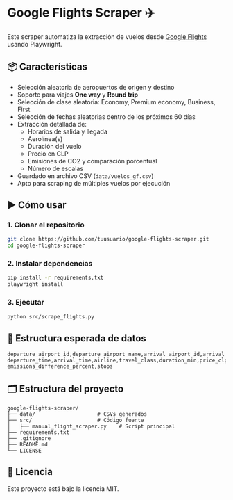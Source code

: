# Google Flights Scraper ✈️

Este scraper automatiza la extracción de vuelos desde [Google Flights](https://www.google.com/travel/flights) usando Playwright.

## 📦 Características
- Selección aleatoria de aeropuertos de origen y destino
- Soporte para viajes **One way** y **Round trip**
- Selección de clase aleatoria: Economy, Premium economy, Business, First
- Selección de fechas aleatorias dentro de los próximos 60 días
- Extracción detallada de:
  - Horarios de salida y llegada
  - Aerolínea(s)
  - Duración del vuelo
  - Precio en CLP
  - Emisiones de CO2 y comparación porcentual
  - Número de escalas
- Guardado en archivo CSV (`data/vuelos_gf.csv`)
- Apto para scraping de múltiples vuelos por ejecución

## ▶️ Cómo usar

### 1. Clonar el repositorio
```bash
git clone https://github.com/tuusuario/google-flights-scraper.git
cd google-flights-scraper
```

### 2. Instalar dependencias
```bash
pip install -r requirements.txt
playwright install
```

### 3. Ejecutar
```bash
python src/scrape_flights.py
```

## 🧪 Estructura esperada de datos
```
departure_airport_id,departure_airport_name,arrival_airport_id,arrival_airport_name,departure_date,
departure_time,arrival_time,airline,travel_class,duration_min,price_clp,type,emissions_this_flight,
emissions_difference_percent,stops
```

## 🗂 Estructura del proyecto
```
google-flights-scraper/
├── data/                    # CSVs generados
├── src/                     # Código fuente
│   ├── manual_flight_scraper.py    # Script principal
├── requirements.txt
├── .gitignore
├── README.md
└── LICENSE
```

## 📝 Licencia

Este proyecto está bajo la licencia MIT.
